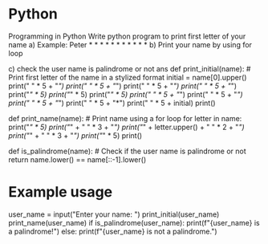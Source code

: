 # Python
Programming in Python
Write python program to print first letter of your name 
a) Example: Peter
               *      *
               *             *
               *              *
               *      *
               *
               *
               *
b) Print your name by using for loop

c) check the user name is palindrome or not
ans
def print_initial(name):
    # Print first letter of the name in a stylized format
    initial = name[0].upper()
    print(" " * 5 + "*")
    print(" " * 5 + "*")
    print(" " * 5 + "*")
    print(" " * 5 + "*")
    print("*" * 5)
    print("*" * 5)
    print("*" * 5)
    print(" " * 5 + "*")
    print(" " * 5 + "*")
    print(" " * 5 + "*")
    print(" " * 5 + "*")
    print(" " * 5 + initial)
    print()

def print_name(name):
    # Print name using a for loop
    for letter in name:
        print("*" * 5)
        print("*" + " " * 3 + "*")
        print("*" + letter.upper() + " " * 2 + "*")
        print("*" + " " * 3 + "*")
    print("*" * 5)
    print()

def is_palindrome(name):
    # Check if the user name is palindrome or not
    return name.lower() == name[::-1].lower()

# Example usage
user_name = input("Enter your name: ")
print_initial(user_name)
print_name(user_name)
if is_palindrome(user_name):
    print(f"{user_name} is a palindrome!")
else:
    print(f"{user_name} is not a palindrome.")
